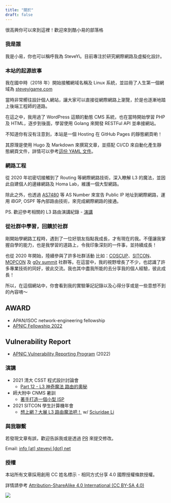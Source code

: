 ```yaml
---
title: "關於"
draft: false
---
```


很高興你可以來到這裡！歡迎來到酷小易的部落格

### 我是誰

我是小易，你也可以稱呼我為 SteveYi。目前專注於研究網際網路及虛擬化設計。

<!--
從小學時期就很喜歡虛擬化技術，最初在家裡的電腦上安裝 [Virtual Box](https://www.virtualbox.org/) 及 [VMware Workstation](https://www.vmware.com/products/workstation-pro.html) 程式來虛擬系統使用  
目前則在伺服器上使用 [PVE](https://pve.proxmox.com/) 來進行虛擬化

同時，我也專研於網際網路 (L2 及 L3) 並使用 [AS60614](https://whois.steveyi.net/whois/AS60614) 及 [AS209557](https://whois.steveyi.net/whois/AS209557)
-->

### 本站的起源故事

我在國中時（2018 年）開始接觸網域名稱及 Linux 系統，並註冊了人生第一個網域為 [steveyigame.com](https://whois.steveyi.net/whois/steveyigame.com)

當時非常嚮往設計個人網站，讓大家可以直接從網際網路上瀏覽，於是也逐漸地踏上後端工程師的道路。

在這之中，我用過了 WordPress 這類的動態 CMS 系統，也在當時開始學習 PHP 及 HTML，逐步到後面，學習使用 Golang 來開發 RESTFul API 並串接網站。

不知道你有沒有注意到，本站是一個 Hosting 在 GitHub Pages 的靜態網頁喲！

其原理是使用 Hugo 及 Markdown 來撰寫文章，並搭配 CI/CD 來自動化產生靜態網頁文件，詳情可以參考[這份 YAML 文件](https://github.com/steveyiyo/blog.steveyi.net/tree/main/.github/workflows)。

### 網路工程

從 2020 年初密切接觸到了 Routing 等網際網路技術，深入瞭解 L3 的魔法，並因此自建個人的邊緣網路及 Homa Lab，維護一個大型網路。

除此之外，也透過 [AS7480](https://whois.steveyi.net/whois/AS60614) 等 AS Number 來宣告 Public IP 地址到網際網路，運用 iBGP, OSPF 等內部路由技術，來完成網際網路的接通。

PS. 歡迎參考相關的 L3 路由演講紀錄 - [演講](#演講)

### 從社群中學習，回饋於社群

剛開始學網路工程時，遇到了一位好朋友指點我成長，才有現在的我。不僅讓我掌握自學的能力，也是我學習的道路上，令我印象深刻的一件事，並持續成長！

也從 2020 年開始，陸續參與了許多社群活動 比如：[COSCUP](https://coscup.org/)、[SITCON](https://sitcon.org/)、[MOPCON](https://mopcon.org/2020/) 及 [g0v summit](https://g0v.tw/) 社群等。在這當中，我的視野增長了不少，也認識了許多專業技術的同好，彼此交流。我也其中盡我所能的去分享我的個人經驗，彼此成長！

所以，在這個網站中，你會看到我的實驗筆記記錄以及心得分享或是一些意想不到的內容唷～

## AWARD

- APAN/ISOC network-engineering fellowship
- [APNIC Fellowship 2022](https://www.apnic.net/community/fellowship/fs-2022/fellows/)

## Vulnerability Report

- [APNIC Vulnerability Reporting Program](https://www.apnic.net/community/security/apnic-vulnerability-reporting-program/#collapseThree) (2022)

### 演講

- 2021 清大 CSST 程式設計討論會
  - [Part 12 - L3 神奇魔法 路由的奧秘](https://www.slideshare.net/ZongYiYo/20210607-csst)
- 師大附中 CNMS 暑訓
  - [著手打造一個小型 ISP]()
- 2021 SITCON 學生計算機年會
  - [想上網？大展 L3 路由魔法吧！](https://sitcon.org/2021/agenda/5860c3e8-a7a6-4c7b-afee-7797e777725e) w/ [Sciuridae Li](https://sciuridae.me/)

### 與我聯繫

若發現文章有誤，歡迎告訴我或是透過 [PR](https://github.com/steveyiyo/blog.steveyi.net/pulls) 來提交修改。

Email: [info [at] steveyi [dot] net](mailto:info@steveyi_dot_net)

### 授權

本站所有文章採用創用 CC 姓名標示 - 相同方式分享 4.0 國際授權條款授權。

詳情請參考 [Attribution-ShareAlike 4.0 International (CC BY-SA 4.0)](http://creativecommons.org/licenses/by-sa/4.0/)

![](https://mirrors.creativecommons.org/presskit/buttons/88x31/png/by-nc-sa.png)
